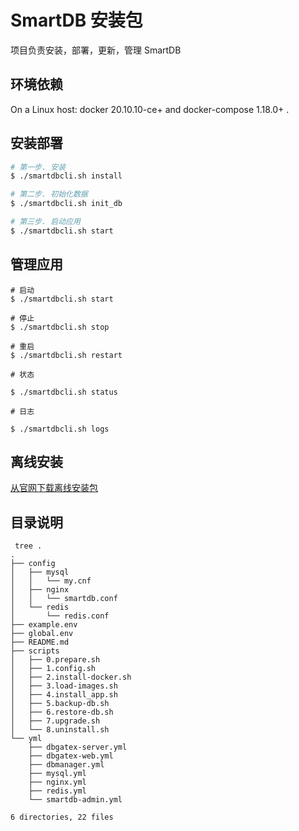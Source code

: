 # SmartDB 安装包

项目负责安装，部署，更新，管理 SmartDB

## 环境依赖

On a Linux host: docker 20.10.10-ce+ and docker-compose 1.18.0+ .

## 安装部署

```bash
# 第一步. 安装
$ ./smartdbcli.sh install

# 第二步. 初始化数据
$ ./smartdbcli.sh init_db

# 第三步. 启动应用
$ ./smartdbcli.sh start

```

## 管理应用

```
# 启动
$ ./smartdbcli.sh start

# 停止
$ ./smartdbcli.sh stop

# 重启
$ ./smartdbcli.sh restart

# 状态

$ ./smartdbcli.sh status

# 日志

$ ./smartdbcli.sh logs
```

## 离线安装

[从官网下载离线安装包](https://doc.dataleapinfo.com//smartdb/download/releases)

## 目录说明

```
 tree .
.
├── config
│   ├── mysql
│   │   └── my.cnf
│   ├── nginx
│   │   └── smartdb.conf
│   └── redis
│       └── redis.conf
├── example.env
├── global.env
├── README.md
├── scripts
│   ├── 0.prepare.sh
│   ├── 1.config.sh
│   ├── 2.install-docker.sh
│   ├── 3.load-images.sh
│   ├── 4.install_app.sh
│   ├── 5.backup-db.sh
│   ├── 6.restore-db.sh
│   ├── 7.upgrade.sh
│   └── 8.uninstall.sh
└── yml
    ├── dbgatex-server.yml
    ├── dbgatex-web.yml
    ├── dbmanager.yml
    ├── mysql.yml
    ├── nginx.yml
    ├── redis.yml
    └── smartdb-admin.yml

6 directories, 22 files
```
